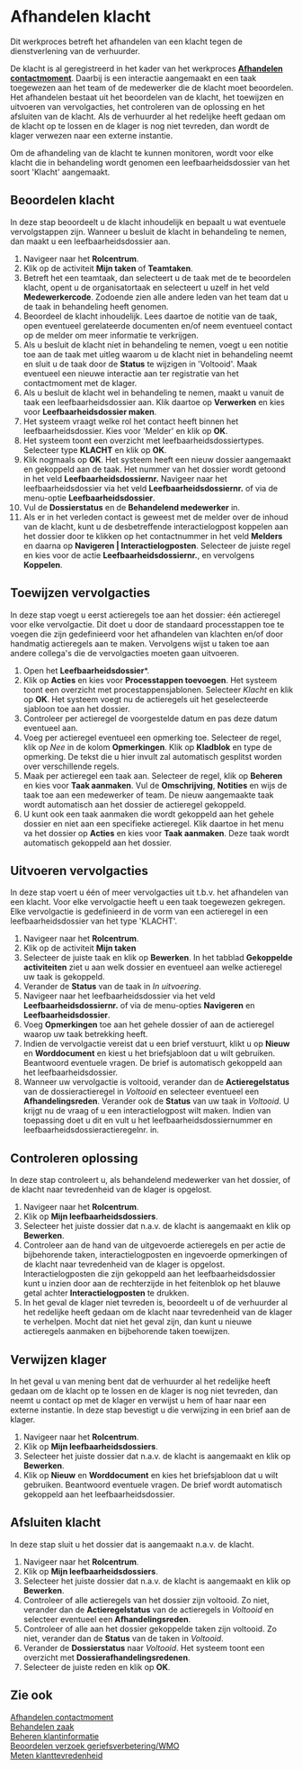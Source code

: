 # Afhandelen klacht

Dit werkproces betreft het afhandelen van een klacht tegen de dienstverlening van de verhuurder. 

De klacht is al geregistreerd in het kader van het werkproces **[Afhandelen contactmoment](../afhandelen-contactmoment/)**. Daarbij is een interactie aangemaakt en een taak toegewezen aan het team of de medewerker die de klacht moet beoordelen.
Het afhandelen bestaat uit het beoordelen van de klacht, het toewijzen en uitvoeren van vervolgacties, het controleren van de oplossing en het afsluiten van de klacht. Als de verhuurder al het redelijke heeft gedaan om de klacht op te lossen en de klager is nog niet tevreden, dan wordt de klager verwezen naar een externe instantie. 

Om de afhandeling van de klacht te kunnen monitoren, wordt voor elke klacht die in behandeling wordt genomen een leefbaarheidsdossier van het soort 'Klacht' aangemaakt. 

## Beoordelen klacht

In deze stap beoordeelt u de klacht inhoudelijk en bepaalt u wat eventuele vervolgstappen zijn. Wanneer u besluit de klacht in behandeling te nemen, dan maakt u een leefbaarheidsdossier aan.

1. Navigeer naar het **Rolcentrum**.
2. Klik op de activiteit **Mijn taken** of **Teamtaken**.
3. Betreft het een teamtaak, dan selecteert u de taak met de te beoordelen klacht, opent u de organisatortaak en selecteert u uzelf in het veld **Medewerkercode**. Zodoende zien alle andere leden van het team dat u de taak in behandeling heeft genomen.
4. Beoordeel de klacht inhoudelijk. Lees daartoe de notitie van de taak, open eventueel gerelateerde documenten en/of neem eventueel contact op de melder om meer informatie te verkrijgen.
5. Als u besluit de klacht niet in behandeling te nemen, voegt u een notitie toe aan de taak met uitleg waarom u de klacht niet in behandeling neemt en sluit u de taak door de **Status** te wijzigen in 'Voltooid'. Maak eventueel een nieuwe interactie aan ter registratie van het contactmoment met de klager. 
6. Als u besluit de klacht wel in behandeling te nemen, maakt u vanuit de taak een leefbaarheidsdossier aan. Klik daartoe op **Verwerken** en kies voor **Leefbaarheidsdossier maken**. 
7. Het systeem vraagt welke rol het contact heeft binnen het leefbaarheidsdossier. Kies voor 'Melder' en klik op **OK**. 
8. Het systeem toont een overzicht met leefbaarheidsdossiertypes. Selecteer type **KLACHT** en klik op **OK**.
9. Klik nogmaals op **OK**. Het systeem heeft een nieuw dossier aangemaakt en gekoppeld aan de taak. Het nummer van het dossier wordt getoond in het veld **Leefbaarheidsdossiernr.** Navigeer naar het leefbaarheidsdossier via het veld **Leefbaarheidsdossiernr.** of via de menu-optie **Leefbaarheidsdossier**. 
11. Vul de **Dossierstatus** en de **Behandelend medewerker** in.
12. Als er in het verleden contact is geweest met de melder over de inhoud van de klacht, kunt u de desbetreffende interactielogpost koppelen aan het dossier door te klikken op  het contactnummer in het veld **Melders** en daarna op **Navigeren | Interactielogposten**. Selecteer de juiste regel en kies voor de actie **Leefbaarheidsdossiernr.**, en vervolgens **Koppelen**.

## Toewijzen vervolgacties 

In deze stap voegt u eerst actieregels toe aan het dossier: één actieregel voor elke vervolgactie.  Dit doet u door de standaard processtappen toe te voegen die zijn gedefinieerd voor het afhandelen van klachten en/of door handmatig actieregels aan te maken. Vervolgens wijst u taken toe aan andere collega's die de vervolgacties moeten gaan uitvoeren. 

1. Open het **Leefbaarheidsdossier***. 
2. Klik op **Acties** en kies voor **Processtappen toevoegen**. Het systeem toont een overzicht met procestappensjablonen. Selecteer *Klacht* en klik op **OK**. Het systeem voegt nu de actieregels uit het geselecteerde sjabloon toe aan het dossier. 
3.  Controleer per actieregel de voorgestelde datum en pas deze datum eventueel aan. 
4. Voeg per actieregel eventueel een opmerking toe. Selecteer de regel, klik op *Nee* in de kolom **Opmerkingen**. Klik op **Kladblok** en type de opmerking.  De tekst die u hier invult zal automatisch gesplitst worden over verschillende regels.
5. Maak per actieregel een taak aan. Selecteer de regel, klik op **Beheren** en kies voor **Taak aanmaken**. Vul de **Omschrijving**, **Notities** en wijs de taak toe aan een medewerker of team. De nieuw aangemaakte taak wordt automatisch aan het dossier de actieregel gekoppeld.
6. U kunt ook een taak aanmaken die wordt gekoppeld aan het gehele dossier en niet aan een specifieke actieregel. Klik daartoe in het menu va het dossier op **Acties** en kies voor **Taak aanmaken**. Deze taak wordt automatisch gekoppeld aan het dossier.


## Uitvoeren vervolgacties 
In deze stap voert u één of meer vervolgacties uit t.b.v. het afhandelen van een klacht. Voor elke vervolgactie heeft u een taak toegewezen gekregen. Elke vervolgactie is gedefinieerd in de vorm van een actieregel in een leefbaarheidsdossier van het type 'KLACHT'. 

1. Navigeer naar het **Rolcentrum**. 
2. Klik op de activiteit **Mijn taken**
3. Selecteer de juiste taak en klik op **Bewerken**. In het tabblad **Gekoppelde activiteiten** ziet u aan welk dossier en eventueel aan welke actieregel uw taak is gekoppeld. 
4. Verander de **Status** van de taak in *In uitvoering*. 
5. Navigeer naar het leefbaarheidsdossier via het veld **Leefbaarheidsdossiernr.** of via de menu-opties **Navigeren** en **Leefbaarheidsdossier**. 
6. Voeg **Opmerkingen** toe aan het gehele dossier of aan de actieregel waarop uw taak betrekking heeft. 
7. Indien de vervolgactie vereist dat u een brief verstuurt, klikt u op **Nieuw** en **Worddocument** en kiest u  het briefsjabloon dat u wilt gebruiken. Beantwoord eventuele vragen. De brief is automatisch gekoppeld aan het leefbaarheidsdossier. 
8. Wanneer uw vervolgactie is voltooid, verander dan de **Actieregelstatus** van de dossieractieregel in *Voltooid* en selecteer eventueel een **Afhandelingsreden**.  Verander ook de **Status** van uw taak in *Voltooid*. U krijgt nu de vraag of u een interactielogpost wilt maken. Indien van toepassing doet u dit en vult u het leefbaarheidsdossiernummer en leefbaarheidsdossieractieregelnr. in.


## Controleren oplossing 
In deze stap controleert u, als behandelend medewerker van het dossier, of de klacht naar tevredenheid van de klager is opgelost. 

1. Navigeer naar het **Rolcentrum**. 
2. Klik op **Mijn leefbaarheidsdossiers**. 
3. Selecteer het juiste dossier dat n.a.v. de klacht is aangemaakt en klik op **Bewerken**. 
4. Controleer aan de hand van de uitgevoerde actieregels en per actie de bijbehorende taken, interactielogposten en ingevoerde opmerkingen of de klacht naar tevredenheid van de klager is opgelost. Interactielogposten die zijn gekoppeld aan het leefbaarheidsdossier kunt u inzien door aan de rechterzijde in het feitenblok op het blauwe getal achter **Interactielogposten** te drukken. 
5. In het geval de klager niet tevreden is, beoordeelt u of de verhuurder al het redelijke heeft gedaan om de klacht naar tevredenheid van de klager te verhelpen. Mocht dat niet het geval zijn, dan kunt u nieuwe actieregels aanmaken en bijbehorende taken toewijzen. 


## Verwijzen klager 
In het geval u van mening bent dat de verhuurder al het redelijke heeft gedaan om de klacht op te lossen en de klager is nog niet tevreden, dan neemt u contact op met de klager en verwijst u hem of haar naar een externe instantie. In deze stap bevestigt u die verwijzing in een brief aan de klager.  

1. Navigeer naar het **Rolcentrum**. 
2. Klik op **Mijn leefbaarheidsdossiers**. 
3. Selecteer het juiste dossier dat n.a.v. de klacht is aangemaakt en klik op **Bewerken**. 
4. Klik op **Nieuw** en **Worddocument** en kies het briefsjabloon dat u wilt gebruiken. Beantwoord eventuele vragen. De brief wordt automatisch gekoppeld aan het leefbaarheidsdossier.

## Afsluiten klacht 
 In deze stap sluit u het dossier dat is aangemaakt n.a.v. de klacht.  

1. Navigeer naar het **Rolcentrum**. 
2. Klik op **Mijn leefbaarheidsdossiers**. 
3. Selecteer het juiste dossier dat n.a.v. de klacht is aangemaakt en klik op **Bewerken**. 
4. Controleer of alle actieregels van het dossier zijn voltooid. Zo niet, verander dan de **Actieregelstatus** van de actieregels in *Voltooid* en selecteer eventueel een **Afhandelingsreden**.  
5. Controleer of alle aan het dossier gekoppelde taken zijn voltooid.  Zo niet, verander dan de **Status** van de taken in *Voltooid*. 
6. Verander de **Dossierstatus** naar *Voltooid*. Het systeem toont een overzicht met **Dossierafhandelingsredenen**. 
7. Selecteer de juiste reden en klik op **OK**. 


## Zie ook

[Afhandelen contactmoment](../afhandelen-contactmoment/)  
[Behandelen zaak](../behandelen-zaak/)  
[Beheren klantinformatie](../beheren-klantinformatie/)  
[Beoordelen verzoek geriefsverbetering/WMO](../beoordelen-verzoek-geriefsverbetering-WMO/)  
[Meten klanttevredenheid](../meten-klanttevredenheid/)
